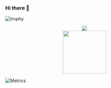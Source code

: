 ### Hi there 👋
<!--<div align="center"> <img src="https://visitor-badge.glitch.me/badge?page_id=wemsx" /> </div>-->


![trophy](https://github-profile-trophy.vercel.app/?username=wemsx&theme=onedark)

<div align="center"> <img src="https://github-readme-stats.vercel.app/api/top-langs/?username=wemsx&hide_title=true&hide_border=true&layout=compact&langs_count=6&text_color=000&icon_color=fff&bg_color=0,52fa5a,4dfcff,c64dff&theme=graywhite" /> </div>


<div align="center"> <img height="137px" src="https://github-readme-stats.vercel.app/api?username=wemsx&hide_title=true&hide_border=true&show_icons=trueline_height=21&text_color=000&icon_color=000&bg_color=0,ea6161,ffc64d,fffc4d,52fa5a&theme=graywhite" /> </div>


![Metrics](https://metrics.lecoq.io/wemsx?template=classic&languages=1&stars=1&languages.limit=8&languages.threshold=0%25&languages.colors=github&languages.sections=most-used&languages.indepth=false&languages.analysis.timeout=15&languages.categories=markup%2C%20programming&languages.recent.categories=markup%2C%20programming&languages.recent.load=300&languages.recent.days=14&stars.limit=4&config.timezone=Asia%2FShanghai)
